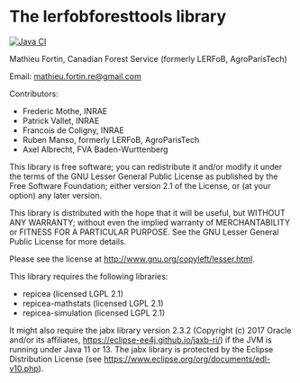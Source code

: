 The lerfobforesttools library
==================

<!-- badges: start -->
[![Java CI](https://github.com/CWFC-CCFB/betadivcalc/actions/workflows/gradle.yml/badge.svg)](https://github.com/CWFC-CCFB/lerfobforesttools/actions/workflows/gradle.yml)
<!-- badges: end -->

Mathieu Fortin, Canadian Forest Service (formerly LERFoB, AgroParisTech)

Email: mathieu.fortin.re@gmail.com

Contributors:
- Frederic Mothe, INRAE
- Patrick Vallet, INRAE
- Francois de Coligny, INRAE
- Ruben Manso, formerly LERFoB, AgroParisTech
- Axel Albrecht, FVA Baden-Wurttenberg 

This library is free software; you can redistribute it and/or
modify it under the terms of the GNU Lesser General Public
License as published by the Free Software Foundation; either
version 2.1 of the License, or (at your option) any later version.

This library is distributed with the hope that it will be useful,
but WITHOUT ANY WARRANTY; without even the implied
warranty of MERCHANTABILITY or FITNESS FOR A
PARTICULAR PURPOSE. See the GNU Lesser General Public
License for more details.

Please see the license at http://www.gnu.org/copyleft/lesser.html.

This library requires the following libraries:
- repicea (licensed LGPL 2.1)
- repicea-mathstats (licensed LGPL 2.1)
- repicea-simulation (licensed LGPL 2.1)

It might also require the jabx library version 2.3.2 (Copyright (c) 2017 Oracle and/or its affiliates, 
https://eclipse-ee4j.github.io/jaxb-ri/) if the JVM is running under Java 11 or 13. 
The jabx library is protected by the Eclipse Distribution License 
(see https://www.eclipse.org/org/documents/edl-v10.php).
